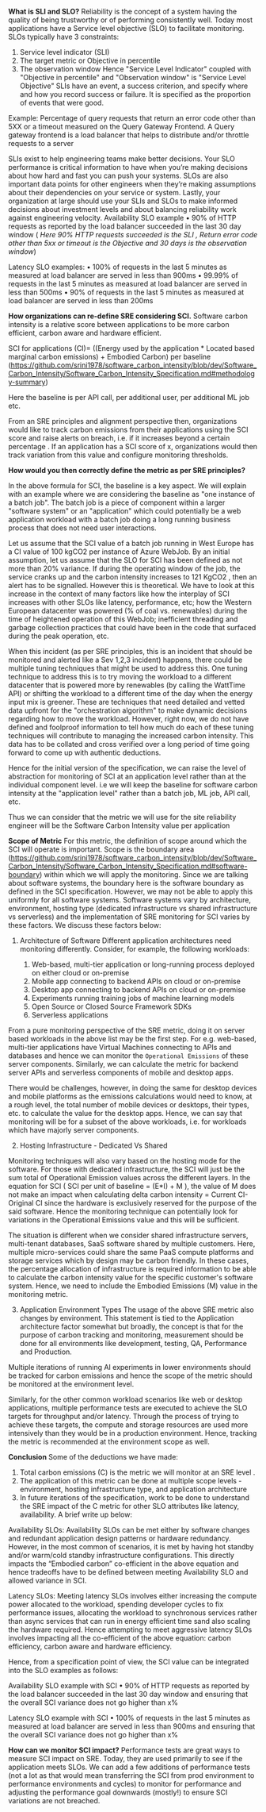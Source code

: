 

**What is SLI and SLO?**
Reliability is the concept of a system having the quality of being trustworthy or of performing consistently well. Today most applications have a Service level objective (SLO) to facilitate monitoring. SLOs typically have 3 constraints:
1)	Service level indicator (SLI)
2)	The target metric or Objective in percentile 
3)	The observation window
Hence "Service Level Indicator" coupled with  "Objective in percentile" and  "Observation window" is "Service Level Objective" 
SLIs have an event, a success criterion, and specify where and how you record success or failure. It is specified as the proportion of events that were good. 

Example: Percentage of query requests that return an error code other than 5XX or a timeout measured on the Query Gateway Frontend. A Query gateway frontend is a load balancer that helps to distribute and/or throttle requests to a server

SLIs exist to help engineering teams make better decisions. Your SLO performance is critical information to have when you’re making decisions about how hard and fast you can push your systems. SLOs are also important data points for other engineers when they’re making assumptions about their dependencies on your service or system. Lastly, your  organization at large should use your SLIs and SLOs to make informed decisions about investment levels and about balancing reliability work against engineering velocity.
Availability SLO example
•	90% of HTTP requests as reported by the load balancer succeeded in the last 30 day window ( _Here 90% HTTP requests succeeded is the SLI , Return error code other than 5xx or timeout is the Objective and 30 days is the observation window_)

Latency SLO examples:
•	100% of requests in the last 5 minutes as measured at load balancer are served in less than 900ms
•	99.99% of requests in the last 5 minutes as measured at load balancer are served in less than 500ms
•	90% of requests in the last 5 minutes as measured at load balancer are served in less than 200ms

**How organizations can re-define SRE considering SCI.**
Software carbon intensity is a relative score between applications to be more carbon efficient, carbon aware and hardware efficient.

SCI for applications (CI)= ((Energy used by the application * Located based marginal carbon emissions) + Embodied Carbon) per baseline (https://github.com/srini1978/software_carbon_intensity/blob/dev/Software_Carbon_Intensity/Software_Carbon_Intensity_Specification.md#methodology-summary)

Here the baseline is per API call, per additional user, per additional ML job etc.

From an SRE principles and alignment perspective then, organizations would like to track carbon emissions from their applications using the SCI score and raise alerts on breach, i.e. if it increases beyond a certain percentage . If an application has a SCI score of x, organizations would then track variation from this value and configure monitoring thresholds.

**How would you then correctly define the metric as per SRE principles?**

In the above formula for SCI, the baseline is a key aspect. We will explain with an example where we are considering the baseline as "one instance of a batch job".  The batch job is a piece of component within a larger "software system" or an "application" which could potentially be a web application workload with a batch job doing a long running business process that does not need user interactions.

Let us assume that the SCI value of a batch job running in West Europe has a CI value of 100 kgCO2 per instance of Azure WebJob. By an initial assumption, let us assume that the SLO for SCI has been defined as not more than 20% variance. If during the operating window of the job, the service cranks up and the carbon intensity increases to 121 KgCO2 , then an alert has to be signalled. However this is theoretical.  We have to look at this increase in the context of many factors like how the interplay of SCI increases with other SLOs like latency, performance, etc; how the Western European datacenter was powered (% of coal vs. renewables) during the time of heightened operation of this WebJob; inefficient threading and garbage collection practices that could have been in the code that surfaced during the peak operation, etc.  

When this incident (as per SRE principles, this is an incident that should be monitored and alerted like a Sev 1,2,3 incident) happens, there could be multiple tuning techniques that might be used to address this. One tuning technique to address this is to try moving the workload to a different datacenter that is powered more by renewables (by calling the WattTime API) or shifting the workload to a different time of the day when the energy input mix is greener. These are techniques that need detailed and vetted data upfront for the "orchestration algorithm" to make dynamic decisions regarding how to move the workload. However, right now, we do not have defined and foolproof information to tell how much do each of these tuning techniques will contribute to managing the increased carbon intensity. This data has to be collated and cross verified over a long period of time going forward to come up with authentic deductions. 

Hence for the initial version of the specification, we can raise the level of abstraction for monitoring of SCI at an application level rather than at the individual component level. i.e we will keep the baseline for software carbon intensity at the "application level" rather than a batch job, ML job, API call, etc. 

Thus we can consider that the metric we will use for the site reliability engineer will be the Software Carbon Intensity value per application

**Scope of Metric**
For this metric, the definition of scope around which the SCI will operate is important. Scope is the boundary area (https://github.com/srini1978/software_carbon_intensity/blob/dev/Software_Carbon_Intensity/Software_Carbon_Intensity_Specification.md#software-boundary) within which we will apply the monitoring. Since we are talking about software systems, the boundary here is the software boundary as defined in the SCI specification. 
However, we may not be able to apply this uniformly for all software systems. Software systems vary by architecture, environment, hosting type (dedicated infrastructure vs shared infrastructure vs serverless) and the implementation of SRE monitoring for SCI varies by these factors. We discuss these factors below:

1) Architecture of Software
Different application architectures need monitoring differently. Consider, for example, the following workloads:

	1) Web-based, multi-tier application or long-running process deployed on either cloud or on-premise
	2) Mobile app connecting to backend APIs on cloud or on-premise
	3) Desktop app connecting to backend APIs on cloud or on-premise
	4) Experiments running training jobs of machine learning models
	5) Open Source or Closed Source Framework SDKs
	6) Serverless applications

From a pure monitoring perspective of the SRE metric, doing it on server based workloads in the above list may be the first step. For e.g. web-based, multi-tier applications have Virtual Machines connecting to APIs and databases and hence we can monitor the `Operational Emissions` of these server components.  Similarly, we can calculate the metric for backend server APIs and serverless components of mobile and desktop apps.

There would be challenges, however, in doing the same for desktop devices and mobile platforms as the emissions calculations would need to know, at a rough level, the total number of mobile devices or desktops, their types, etc. to calculate the value for the desktop apps. Hence, we can say that monitoring will be for a subset of the above workloads, i.e. for workloads which have majorly server components.


2) Hosting Infrastructure - Dedicated Vs Shared

Monitoring techniques will also vary based on the hosting mode for the software. For those with dedicated infrastructure, the SCI will just be the sum total of Operational Emission values across the different layers. In the equation for SCI ( SCI per unit of baseline = (E*I) + M ), the value of M does not make an impact when calculating delta carbon intensity = Current CI- Original CI since the hardware is exclusively reserved for the purpose of the said software. Hence the monitoring technique can potentially look for variations in the Operational Emissions value and this will be sufficient.

The situation is different when we consider shared infrastructure servers, multi-tenant databases, SaaS software shared by multiple customers. Here, multiple micro-services could share the same PaaS compute platforms and storage services which by design may be carbon friendly. In these cases, the percentage allocation of infrastructure is required information to be able to calculate the carbon intensity value for the specific customer's software system. Hence, we need to include the Embodied Emissions (M) value in the monitoring metric. 


3) Application Environment Types
The usage of the above SRE metric also changes by environment. This statement is tied to the Application architecture factor somewhat but broadly, the concept is that for the purpose of carbon tracking and monitoring, measurement should be done for all environments like development, testing, QA, Performance and Production. 

Multiple iterations of running AI experiments in lower environments should be tracked for carbon emissions and hence the scope of the metric should be monitored at the environment level. 

Similarly, for the other common workload scenarios like web or desktop applications, multiple performance tests are executed to achieve the SLO targets for throughput and/or latency. Through the process of trying to achieve these targets, the compute and storage resources are used more intensively than they would be in a production environment. Hence, tracking the metric is recommended at the environment scope as well.



**Conclusion**
Some of the deductions we have made:

1) Total carbon emissions (C) is the metric we will monitor at an SRE level .
2) The application of this metric can be done at multiple scope levels - environment, hosting infrastructure type, and application architecture
3) In future iterations of the specification, work to be done to understand the SRE impact of the C metric for other SLO attributes like latency, availability. A brief write up below:

Availability SLOs: Availability SLOs can be met either by software changes and redundant application design patterns or hardware redundancy. However, in the most common of scenarios, it is met by having hot standby and/or warm/cold standby infrastructure configurations. This directly impacts the “Embodied carbon” co-efficient in the above equation and hence tradeoffs have to be defined between meeting Availability SLO and allowed variance in SCI. 

Latency SLOs:
Meeting latency SLOs involves either increasing the compute power allocated to the workload, spending developer cycles to fix performance issues, allocating the workload to synchronous services rather than async services that can run in energy efficient time sand also scaling the hardware required. Hence attempting to meet aggressive latency SLOs involves impacting all the co-efficient of the above equation:  carbon efficiency, carbon aware and hardware efficiency.

Hence, from a specification point of view, the SCI value can be integrated into the SLO examples as follows: 

Availability SLO example with SCI
•	90% of HTTP requests as reported by the load balancer succeeded in the last 30 day window and ensuring that the overall SCI variance does not go higher than x%

Latency SLO example with SCI
•	100% of requests in the last 5 minutes as measured at load balancer are served in less than 900ms and ensuring that the overall SCI variance does not go higher than x%

**How can we monitor SCI impact?**
Performance tests are great ways to measure SCI impact on SRE. Today, they are used primarily to see if the application meets SLOs. We can add a few additions of performance tests (not a lot as that would mean transferring the SCI from prod environment to performance environments and cycles) to monitor for performance and adjusting the performance goal downwards (mostly!) to ensure SCI variations are not breached. 


